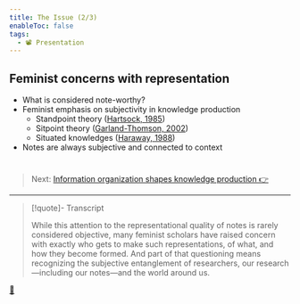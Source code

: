 ```yaml
---
title: The Issue (2/3)
enableToc: false
tags:
  - 📽️ Presentation
---
```


## Feminist concerns with representation

* What is considered note-worthy?
* Feminist emphasis on subjectivity in knowledge production
  * Standpoint theory ([Hartsock, 1985](References/Hartsock,%201985.md))
  * Sitpoint theory ([Garland-Thomson, 2002](References/Garland-Thomson,%202002.md))
  * Situated knowledges ([Haraway, 1988](References/Haraway,%201988.md))
* Notes are always subjective and connected to context

# 

 > 
 > Next: [Information organization shapes knowledge production 👉](!5%20Information%20organization%20shapes%20knowledge%20production.md)

---

 > 
 > \[!quote\]- Transcript
 > 
 > While this attention to the representational quality of notes is rarely considered objective, many feminist scholars have raised concern with exactly who gets to make such representations, of what, and how they become formed. And part of that questioning means recognizing the subjective entanglement of researchers, our research—including our notes—and the world around us.

[📖](@4%20Notes%20as%20constructions%20of%20knowledge.md)
